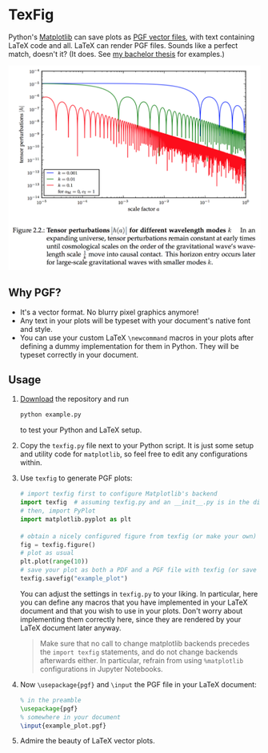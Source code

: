 # TexFig

Python's [Matplotlib](http://matplotlib.org) can save plots as [PGF vector files](https://en.wikipedia.org/wiki/PGF/TikZ), with text containing LaTeX code and all. LaTeX can render PGF files. Sounds like a perfect match, doesn't it? (It does. See [my bachelor thesis](https://github.com/knly/bsc-thesis/blob/master/dist/bsc_digital.pdf) for examples.)

![Example for a PGF plot in LaTeX](example.png)


## Why PGF?

- It's a vector format. No blurry pixel graphics anymore!
- Any text in your plots will be typeset with your document's native font and style.
- You can use your custom LaTeX `\newcommand` macros in your plots after defining a dummy implementation for them in Python. They will be typeset correctly in your document.


## Usage

1. [Download](https://github.com/nilsleiffischer/texfig/archive/master.zip) the repository and run

 	```bash
	python example.py
	```

	to test your Python and LaTeX setup.
2. Copy the `texfig.py` file next to your Python script. It is just some setup and utility code for `matplotlib`, so feel free to edit any configurations within.
3. Use `texfig` to generate PGF plots:

	```python
	# import texfig first to configure Matplotlib's backend
	import texfig  # assuming texfig.py and an __init__.py is in the directory
	# then, import PyPlot
	import matplotlib.pyplot as plt

	# obtain a nicely configured figure from texfig (or make your own)
	fig = texfig.figure()
	# plot as usual
	plt.plot(range(10))
	# save your plot as both a PDF and a PGF file with texfig (or save a '.pfg' file on your own)
	texfig.savefig("example_plot")
	```

	You can adjust the settings in `texfig.py` to your liking. In particular, here you can define any macros that you have implemented in your LaTeX document and that you wish to use in your plots. Don't worry about implementing them correctly here, since they are rendered by your LaTeX document later anyway.

	> Make sure that no call to change matplotlib backends precedes the `import texfig` statements, and do not change backends afterwards either. In particular, refrain from using `%matplotlib` configurations in Jupyter Notebooks.

4. Now `\usepackage{pgf}` and `\input` the PGF file in your LaTeX document:

	```tex
	% in the preamble
	\usepackage{pgf}
	% somewhere in your document
	\input{example_plot.pgf}
	```

5. Admire the beauty of LaTeX vector plots.
